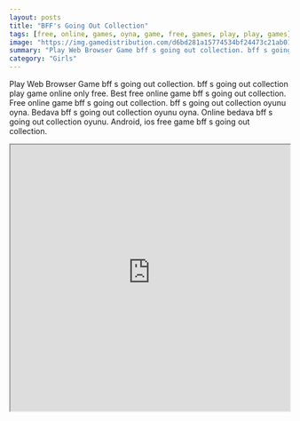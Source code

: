 ```yaml
---
layout: posts
title: "BFF's Going Out Collection"
tags: [free, online, games, oyna, game, free, games, play, play, games]
image: "https://img.gamedistribution.com/d6bd281a15774534bf24473c21ab014c.jpg"
summary: "Play Web Browser Game bff s going out collection. bff s going out collection play game online only free. Best free online game bff s going out collection. Free online game bff s going out collection. bff s going out collection oyunu oyna. Bedava bff s going out collection oyunu oyna. Online bedava bff s going out collection oyunu. Android, ios free game bff s going out collection."
category: "Girls"
---
```


Play Web Browser Game bff s going out collection. bff s going out collection play game online only free. Best free online game bff s going out collection. Free online game bff s going out collection. bff s going out collection oyunu oyna. Bedava bff s going out collection oyunu oyna. Online bedava bff s going out collection oyunu. Android, ios free game bff s going out collection.

<iframe width="100%" height="480px;" src="https://html5.gamedistribution.com/d6bd281a15774534bf24473c21ab014c/"></iframe>